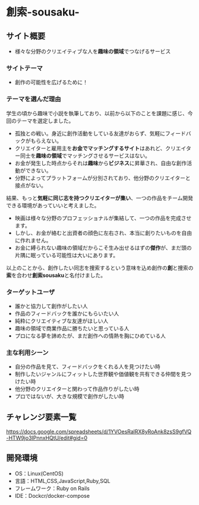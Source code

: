 # 創索-sousaku-

## サイト概要
- 様々な分野のクリエイティブな人を**趣味の領域**でつなげるサービス

### サイトテーマ
-  創作の可能性を広げるために！

### テーマを選んだ理由
学生の頃から趣味で小説を執筆しており、以前から以下のことを課題に感じ、今回のテーマを選定しました。

  - 孤独との戦い。身近に創作活動をしている友達がおらず、気軽にフィードバックがもらえない。
  - クリエイターと雇用主を**お金でマッチングするサイト**はあれど、クリエイター同士を**趣味の領域**でマッチングさせるサービスはない。
  - お金が発生した時点からそれは**趣味**から**ビジネス**に昇華され、自由な創作活動ができない。
  - 分野によってプラットフォームが分別されており、他分野のクリエイターと接点がない。

結果、もっと**気軽に同じ志を持つクリエイターが集い**、一つの作品をチーム開発できる環境があっていいと考えました。

  - 映画は様々な分野のプロフェッショナルが集結して、一つの作品を完成させます。
  - しかし、お金が絡むと出資者の顔色に左右され、本当に創りたいものを自由に作れません。
  - お金に縛られない趣味の領域だからこそ生み出せるはずの**傑作**が、まだ頭の片隅に眠っている可能性は大いにあります。

以上のことから、創作したい同志を捜索するという意味を込め創作の**創**と捜索の**索**を合わせ**創索sousaku**と名付けました。

### ターゲットユーザ
- 誰かと協力して創作がしたい人
- 作品のフィードバックを誰かにもらいたい人
- 純粋にクリエイティブな友達がほしい人
- 趣味の領域で商業作品に勝ちたいと思っている人
- プロになる夢を諦めたが、まだ創作への情熱を胸にひめている人

### 主な利用シーン
- 自分の作品を見て、フィードバックをくれる人を見つけたい時
- 制作したいジャンルにフィットした世界観や価値観を共有できる仲間を見つけたい時
- 他分野のクリエイターと関わって作品作りがしたい時
- プロではないが、大きな規模で創作がしたい時

## チャレンジ要素一覧
https://docs.google.com/spreadsheets/d/1YVOesRalRX8yRoAnk8zsS9gfVQ-HTW9jo3IPnnxHQtU/edit#gid=0

## 開発環境
- OS：Linux(CentOS)
- 言語：HTML,CSS,JavaScript,Ruby,SQL
- フレームワーク：Ruby on Rails
- IDE：Dockcr/docker-compose
